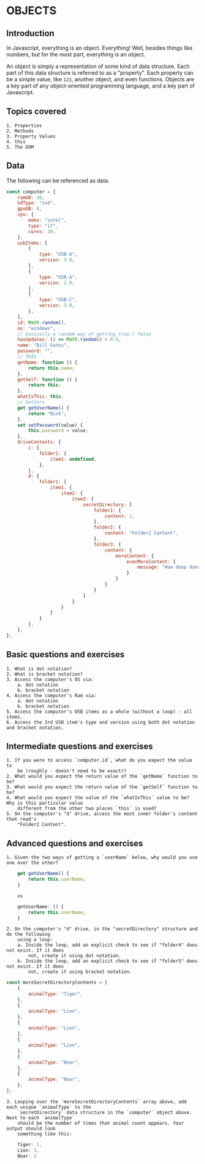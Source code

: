 # OBJECTS

## Introduction

In Javascript, everything is an object. Everything! Well, besides things like numbers, but for the most part, everything is an object.

An object is simply a representation of some kind of data structure. Each part of this data structure
is referred to as a "property". Each property can be a simple value, like `123`, another object, and
even functions. Objects are a key part of any object-oriented programming language, and a key part of Javascript.

## Topics covered

    1. Properties
    2. Methods
    3. Property Values
    4. this
    5. The DOM

## Data

The following can be referenced as data.

```js
const computer = {
    ramGB: 16,
    hdType: "ssd",
    gpuGB: 8,
    cpu: {
        make: "intel",
        type: "i7",
        cores: 20,
    },
    usbItems: [
        {
            type: "USB-A",
            version: 3.0,
        },
        {
            type: "USB-A",
            version: 2.0,
        },
        {
            type: "USB-C",
            version: 3.0,
        },
    ],
    id: Math.random(),
    os: "windows",
    // basically a random way of getting true / false
    hasUpdates: () => Math.random() > 0.5,
    name: "Bill Gates",
    password: "",
    // THIS
    getName: function () {
        return this.name;
    },
    getSelf: function () {
        return this;
    },
    whatIsThis: this,
    // Getters
    get getUserName() {
        return "Nick";
    },
    set setPassword(value) {
        this.password = value;
    },
    driveContents: {
        c: {
            folder1: {
                item1: undefined,
            },
        },
        d: {
            folder1: {
                item1: {
                    item2: {
                        item3: {
                            secretDirectory: [
                                folder1: {
                                    content: 1,
                                },
                                folder2: {
                                    content: "Folder2 Content",
                                },
                                folder3: {
                                    content: {
                                        moreContent: {
                                            evenMoreContent: {
                                                message: "How deep does this go?"
                                            }
                                        }
                                    }
                                }
                            ]
                        }
                    }
                }
            }
        },
    },
};
```

## Basic questions and exercises

    1. What is dot notation?
    2. What is bracket notation?
    3. Access the computer's OS via:
        a. dot notation
        b. bracket notation
    4. Access the computer's Ram via:
        a. dot notation
        b. bracket notation
    5. Access the computer's USB items as a whole (without a loop) - all items.
    6. Access the 3rd USB item's type and version using both dot notation and bracket notation.

## Intermediate questions and exercises

    1. If you were to access `computer.id`, what do you expect the value to
        be (roughly - doesn't need to be exact)?
    2. What would you expect the return value of the `getName` function to be?
    3. What would you expect the return value of the `getSelf` function to be?
    4. What would you expect the value of the `whatIsThis` value to be? Why is this particular value
        different from the other two places `this` is used?
    5. On the computer's "d" drive, access the most inner folder's content that read's
        "Folder2 Content".

## Advanced questions and exercises

    1. Given the two ways of getting a `userName` below, why would you use one over the other?

```js
    get getUserName() {
        return this.userName;
    }
```

        vs

```js
    getUserName: () {
        return this.userName;
    }
```

    2. On the computer's "d" drive, in the "secretDirectory" structure and do the following
        using a loop:
        a. Inside the loop, add an explicit check to see if "folder4" does not exist. If it does
            not, create it using dot notation.
        b. Inside the loop, add an explicit check to see if "folder5" does not exist. If it does
            not, create it using bracket notation.

```js
const moreSecretDirectoryContents = [
    {
        animalType: "Tiger",
    },
    {
        animalType: "Lion",
    },
    {
        animalType: "Lion",
    },
    {
        animalType: "Lion",
    },
    {
        animalType: "Bear",
    },
    {
        animalType: "Bear",
    },
];
```

    3. Looping over the `moreSecretDirectoryContents` array above, add each unique `animalType` to the
        `secretDirectory` data structure in the `computer` object above. Next to each `animalType`
        should be the number of times that animal count appears. Your output should look
        something like this:

```js
    Tiger: 1,
    Lion: 3,
    Bear: 2
```
